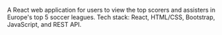 A React web application for users to view the top scorers and assisters in Europe's top 5 soccer leagues. Tech stack: React, HTML/CSS, Bootstrap, JavaScript, and REST API.
